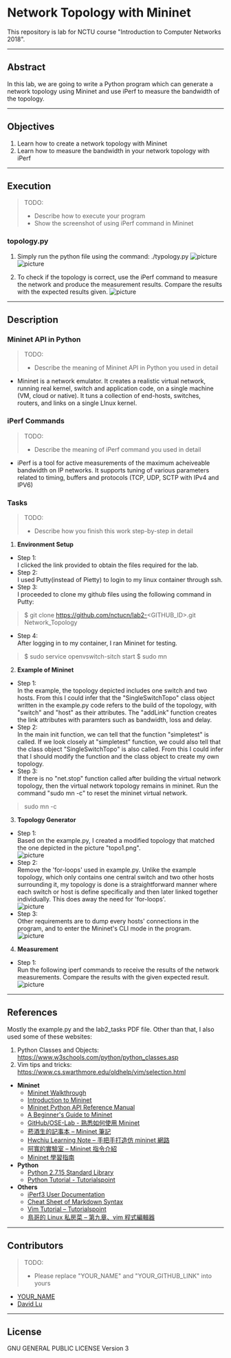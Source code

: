 # Network Topology with Mininet

This repository is lab for NCTU course "Introduction to Computer Networks 2018".

---
## Abstract

In this lab, we are going to write a Python program which can generate a network topology using Mininet and use iPerf to measure the bandwidth of the topology.

---
## Objectives

1. Learn how to create a network topology with Mininet
2. Learn how to measure the bandwidth in your network topology with iPerf

---
## Execution

> TODO: 
> * Describe how to execute your program
> * Show the screenshot of using iPerf command in Mininet

### topology.py

1. Simply run the python file using the command: ./typology.py
![picture](runprogram.JPG)
![picture](runprogram2.JPG)

2. To check if the topology is correct, use the iPerf command to measure the network and produce the measurement results. Compare the results with the expected results given.
![picture](iperfcommand.JPG)

---
## Description

### Mininet API in Python

> TODO:
> * Describe the meaning of Mininet API in Python you used in detail

* Mininet is a network emulator. It creates a realistic virtual network, running real kernel, switch and application code, on a single machine (VM, cloud or native). It tuns a collection of end-hosts, switches, routers, and links on a single LInux kernel. 

### iPerf Commands

> TODO:
> * Describe the meaning of iPerf command you used in detail

* iPerf is a tool for active measurements of the maximum acheiveable bandwidth on IP networks. It supports tuning of various parameters related to timing, buffers and protocols (TCP, UDP, SCTP with IPv4 and IPV6)

### Tasks

> TODO:
> * Describe how you finish this work step-by-step in detail

1. **Environment Setup**<br />
* Step 1: <br />
I clicked the link provided to obtain the files required for the lab.<br />
* Step 2:<br />
I used Putty(instead of Pietty) to login to my linux container through ssh. <br />
* Step 3:<br />
I proceeded to clone my github files using the following command in Putty:<br />
> $ git clone https://github.com/nctucn/lab2-<GITHUB_ID>.git Network_Topology <br />

* Step 4:<br />
After logging in to my container, I ran Mininet for testing.<br />
> $ sudo service openvswitch-sitch start
 $ sudo mn

2. **Example of Mininet**
* Step 1: <br />
In the example, the topology depicted includes one switch and two hosts. From this I could infer that the "SingleSwitchTopo" class object written in the example.py code refers to the build of the topology, with "switch" and "host" as their attributes. The "addLink" function creates the link attributes with paramters such as bandwidth, loss and delay.
* Step 2:<br />
In the main init function, we can tell that the function "simpletest" is called. If we look closely at "simpletest" function, we could also tell that the class object "SingleSwitchTopo" is also called. From this I could infer that I should modify the function and the class object to create my own topology.
* Step 3:<br />
If there is no "net.stop" function called after building the virtual network topology, then the virtual network topology remains in mininet. Run the command "sudo mn -c" to reset the mininet virtual network.
> sudo mn -c


3. **Topology Generator**
* Step 1: <br />
Based on the example.py, I created a modified topology that matched the one depicted in the picture "topo1.png". <br />
![picture](topo1.png)
* Step 2: <br />
Remove the 'for-loops' used in example.py. Unlike the example topology, which only contains one central switch and two other hosts surrounding it, my topology is done is a straightforward manner where each switch or host is define specifically and then later linked together individually. This does away the need for 'for-loops'.<br />
![picture](build.JPG)
* Step 3: <br />
Other requirements are to dump every hosts' connections in the program, and to enter the Mininet's CLI mode in the program.<br />
![picture](requirements.JPG)

4. **Measurement**
* Step 1: <br />
Run the following iperf commands to receive the results of the network measurements. Compare the results with the given expected result.<br />
![picture](iperfmeasurement.JPG)

---
## References

Mostly the example.py and the lab2_tasks PDF file. Other than that, I also used some of these websites: 
1.	Python Classes and Objects: https://www.w3schools.com/python/python_classes.asp
2.	Vim tips and tricks: https://www.cs.swarthmore.edu/oldhelp/vim/selection.html


* **Mininet**
    * [Mininet Walkthrough](http://mininet.org/walkthrough/)
    * [Introduction to Mininet](https://github.com/mininet/mininet/wiki/Introduction-to-Mininet)
    * [Mininet Python API Reference Manual](http://mininet.org/api/annotated.html)
    * [A Beginner's Guide to Mininet](https://opensourceforu.com/2017/04/beginners-guide-mininet/)
    * [GitHub/OSE-Lab - 熟悉如何使用 Mininet](https://github.com/OSE-Lab/Learning-SDN/blob/master/Mininet/README.md)
    * [菸酒生的記事本 – Mininet 筆記](https://blog.laszlo.tw/?p=81)
    * [Hwchiu Learning Note – 手把手打造仿 mininet 網路](https://hwchiu.com/setup-mininet-like-environment.html)
    * [阿寬的實驗室 – Mininet 指令介紹](https://ting-kuan.blog/2017/11/09/%E3%80%90mininet%E6%8C%87%E4%BB%A4%E4%BB%8B%E7%B4%B9%E3%80%91/)
    * [Mininet 學習指南](https://www.sdnlab.com/11495.html)
* **Python**
    * [Python 2.7.15 Standard Library](https://docs.python.org/2/library/index.html)
    * [Python Tutorial - Tutorialspoint](https://www.tutorialspoint.com/python/)
* **Others**
    * [iPerf3 User Documentation](https://iperf.fr/iperf-doc.php#3doc)
    * [Cheat Sheet of Markdown Syntax](https://www.markdownguide.org/cheat-sheet)
    * [Vim Tutorial – Tutorialspoint](https://www.tutorialspoint.com/vim/index.htm)
    * [鳥哥的 Linux 私房菜 – 第九章、vim 程式編輯器](http://linux.vbird.org/linux_basic/0310vi.php)

---
## Contributors

> TODO:
> * Please replace "YOUR_NAME" and "YOUR_GITHUB_LINK" into yours

* [YOUR_NAME](YOUR_GITHUB_LINK)
* [David Lu](https://github.com/yungshenglu)

---
## License

GNU GENERAL PUBLIC LICENSE Version 3
